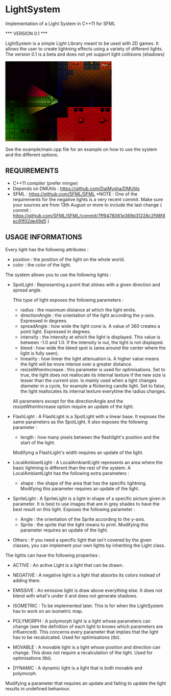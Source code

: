 # LightSystem
Implementation of a Light System in C++11 for SFML

*** VERSION 0.1 ***

LightSystem is a simple Light Library meant to be used with 2D games. It allows the user to create lightning effects using a variety of different lights.
The version 0.1 is a beta and does not yet support light collisions (shadows)

<img src="https://github.com/DaiMysha/LightSystem/blob/dev/screens/introduction.png" alt="Introduction" height="250px">

See the example/main.cpp file for an example on how to use the system and the different options.
	
REQUIREMENTS
------------

* C++11 compiler (prefer mingw)
* Depends on DMUtils : https://github.com/DaiMysha/DMUtils
* SFML : https://github.com/SFML/SFML
	*NOTE : One of the requirements for the negative lights is a very recent commit. Make sure your sources are from 13th August or more to include the last change ( commit : https://github.com/SFML/SFML/commit/7ff9478061e369d31228c2f98f8ec91f02de49d5 )

USAGE INFORMATIONS
------------------

Every light has the following attributes :

* position : the position of the light on the whole world.
* color : the color of the light.

The system allows you to use the following lights :

* SpotLight :
	Representing a point that shines with a given direction and spread angle.
	
	This type of light exposes the following parameters :
	* radius : the maximum distance at which the light emits.
	* directionAngle : the orientation of the light according the y-axis. Expressed in degrees.
	* spreadAngle : how wide the light cone is. A value of 360 creates a point light. Expressed in degrees.
	* intensity : the intensity at which the light is displayed. This value is between -1.0 and 1.0. If the intensity is nul, the light is not displayed.
	* bleed : how wide the bleed spot is (area around the center where the light is fully seen).
	* linearity : how linear the light attenuation is. A higher value means the light will be more intense over a greater distance.
	* resizeWhenIncrease : this parameter is used for optimisations. Set to true, the light does not reallocate its internal texture if the new size is lesser than the current size. Is mainly used when a light changes diameter in a cycle, for example a flickering candle light. Set to false, the light reallocates its internal texture everytime the radius changes.
	
	All parameters except for the directionAngle and the resizeWhenIncrease option require an update of the light.

* FlashLight :
	A FlashLight is a SpotLight with a linear base. It exposes the same parameters as the SpotLight.
	It also exposes the following parameter :
	* length : how many pixels between the flashlight's position and the start of the light.
	
	Modifying a FlashLight's width requires an update of the light.

* LocalAmbiantLight :
	A LocalAmbiantLight represents an area where the basic lightning is different than the rest of the system.
	A LocalAmbiantLight has the following extra parameters :
	* shape : the shape of the area that has the specific lightning. Modifying this parameter requires an update of the light.

* SpriteLight :
	A SpriteLight is a light in shape of a specific picture given in parameter. It is best to use images that are in grey shades to have the best result on this light.
	Exposes the following parameter :
	* Angle : the orientation of the Sprite according to the y-axis.
	* Sprite : the sprite that the light means to print. Modifying this parameter requires an update of the light.

* Others :
	If you need a specific light that isn't covered by the given classes, you can implement your own lights by inheriting the Light class.

The lights can have the following properties :

* ACTIVE :
	An active Light is a light that can be drawn.
	
* NEGATIVE :
	A negative light is a light that absorbs its colors instead of adding them.
	
* EMISSIVE :
	An emissive light is draw above everything else. It does not blend with what's under it and does not generate shadows.
	
* ISOMETRIC :
	To be implemented later. This is for when the LightSystem has to work on an isometric map.
	
* POLYMORPH :
	A polymorph light is a light whose parameters can change (see the definition of each light to knows which parameters are influenced). This concerns every parameter that implies that the light has to be recalulcated. Used for optimisations (tbi).
	
* MOVABLE :
	A movable light is a light whose position and direction can change. This does not require a recalculation of the light. Used for optimisations (tbi).
	
* DYNAMIC :
	A dynamic light is a light that is both movable and polymorph.
	
	
Modifying a parameter that requires an update and failing to update the light results in undefined behaviour.

